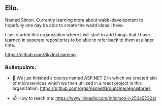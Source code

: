 ## Ello. 

Named Simon. Currently learning more about webb-development to hopefully one day be able to create the weird ideas I have.

I just started this organization where I will start to add things that I have learned in seperate repositories to be able to refer back to them at a later time.

https://github.com/SkyInkLearning


### Bulletpoints: 

- 🌱 We just finished a course named ASP.NET 2 in which we created alot of microservices which we then utilized in a react project in this organization: https://github.com/orgs/AspnetGroupOne/repositories


- 📫 How to reach me: https://www.linkedin.com/in/simon-r-250a5232a/




<!--
**SimonR-prog/SimonR-prog** is a ✨ _special_ ✨ repository because its `README.md` (this file) appears on your GitHub profile.

Here are some ideas to get you started:

- 🔭 I’m currently working on ...
- 🌱 I’m currently learning ...
- 👯 I’m looking to collaborate on ...
- 🤔 I’m looking for help with ...
- 💬 Ask me about ...
- 📫 How to reach me: ...
- ⚡ Fun fact: ...
-->
